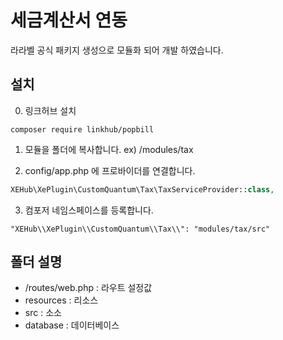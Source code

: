 # 세금계산서 연동
라라벨 공식 패키지 생성으로 모듈화 되어 개발 하였습니다.

## 설치
0. 링크허브 설치
```
composer require linkhub/popbill
```

1. 모듈을 폴더에 복사합니다.
ex) /modules/tax

2. config/app.php 에 프로바이더를 연결합니다.
```php
XEHub\XePlugin\CustomQuantum\Tax\TaxServiceProvider::class,
```

3. 컴포저 네임스페이스를 등록합니다.
```
"XEHub\\XePlugin\\CustomQuantum\\Tax\\": "modules/tax/src"
```

## 폴더 설명
* /routes/web.php : 라우트 설정값
* resources : 리소스
* src : 소소
* database : 데이터베이스
